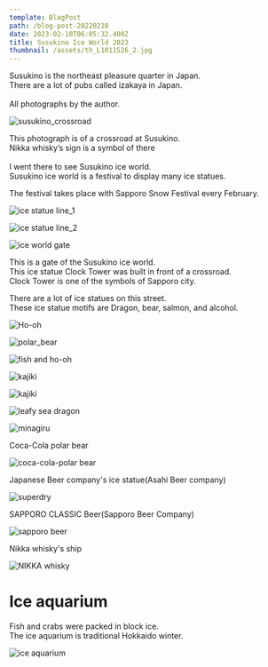 ```yaml
---
template: BlogPost
path: /blog-post-20220210
date: 2023-02-10T06:05:32.400Z
title: Susukino Ice World 2023
thumbnail: /assets/th_L1011526_2.jpg
---
```

Susukino is the northeast pleasure quarter in Japan.\
There are a lot of pubs called izakaya in Japan.\
\
All photographs by the author.

![](/assets/th_L1011574_2.jpg "susukino_crossroad")

This photograph is of a crossroad at Susukino.\
Nikka whisky’s sign is a symbol of there\
\
I went there to see Susukino ice world.\
Susukino ice world is a festival to display many ice statues.

The festival takes place with Sapporo Snow Festival every February.

![](/assets/th_L1011505_2.jpg "ice statue line_1")

![](/assets/th_L1011571_2.jpg "ice statue line_2")



![](/assets/th_L1011490_2.jpg "ice world gate")

This is a gate of the Susukino ice world.\
This ice statue Clock Tower was built in front of a crossroad.\
Clock Tower is one of the symbols of Sapporo city.

There are a lot of ice statues on this street.\
These ice statue motifs are Dragon, bear, salmon, and alcohol.

![](/assets/th_L1011498_2.jpg "Ho-oh")

![](/assets/th_L1011511_2.jpg "polar_bear")

![](/assets/th_L1011517.jpg "fish and ho-oh")

![](/assets/th_L1011537_2.jpg "kajiki")

![](/assets/th_L1011509.jpg "kajiki")

![](/assets/th_L1011540_2.jpg "leafy sea dragon")

![](/assets/th_L1011545_2.jpg "minagiru")

C﻿oca-Cola polar bear

![](/assets/th_L1011567_2.jpg "coca-cola-polar bear")

J﻿apanese Beer company's ice statue(Asahi Beer company)

![](/assets/th_L1011560_2.jpg "superdry")

S﻿APPORO CLASSIC Beer(Sapporo Beer Company)

![](/assets/th_L1011569_2.jpg "sapporo beer")

Nikka whisky's ship

![](/assets/th_L1011494_2.jpg "NIKKA whisky")

# Ice aquarium

Fish and crabs were packed in block ice.\
The ice aquarium is traditional Hokkaido winter.

![](/assets/th_L1011492_2.jpg "ice aquarium")

